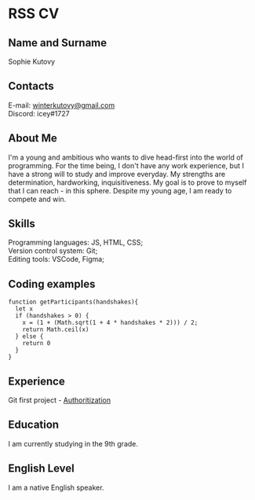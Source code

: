 # RSS CV #
## Name and Surname
Sophie Kutovy
   
## Contacts
E-mail: <winterkutovy@gmail.com>  
Discord: icey#1727
   
## About Me
I'm a young and ambitious who wants to dive head-first into the world of programming. For the time being, I don't have any work experience, but I have a strong will to study and improve everyday. My strengths are determination, hardworking, inquisitiveness. My goal is to prove to myself that I can reach - in this sphere. Despite my young age, I am ready to compete and win.
    
## Skills
Programming languages: JS, HTML, CSS;  
Version control system: Git;  
Editing tools: VSCode, Figma;
   
## Coding examples   
```
function getParticipants(handshakes){
  let x
  if (handshakes > 0) {
    x = (1 + (Math.sqrt(1 + 4 * handshakes * 2))) / 2;
    return Math.ceil(x)
  } else {
    return 0
  }
}
```
## Experience
Git first project - [Authoritization](https://github.com/Iceyuu/project "")

## Education
I am currently studying in the 9th grade.

## English Level
I am a native English speaker.

